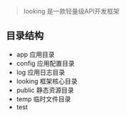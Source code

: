 ﻿> looking 是一款轻量级API开发框架

## 目录结构
+ app           应用目录
+ config        应用配置目录
+ log           应用日志目录
+ looking       框架核心目录
+ public        静态资源目录
+ temp          临时文件目录
+ test
